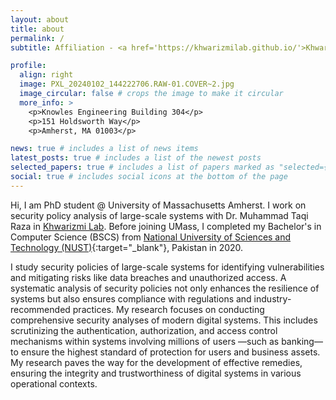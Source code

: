 ```yaml
---
layout: about
title: about
permalink: /
subtitle: Affiliation - <a href='https://khwarizmilab.github.io/'>Khwarizmi Lab</a>

profile:
  align: right
  image: PXL_20240102_144222706.RAW-01.COVER~2.jpg
  image_circular: false # crops the image to make it circular
  more_info: >
    <p>Knowles Engineering Building 304</p>
    <p>151 Holdsworth Way</p>
    <p>Amherst, MA 01003</p>

news: true # includes a list of news items
latest_posts: true # includes a list of the newest posts
selected_papers: true # includes a list of papers marked as "selected={true}"
social: true # includes social icons at the bottom of the page
---
```


Hi, I am PhD student @ University of Massachusetts Amherst. I work on security policy analysis of large-scale systems with Dr. Muhammad Taqi Raza in <a href="https://khwarizmilab.github.io/" target="_blank">Khwarizmi Lab</a>.
Before joining UMass, I completed my Bachelor's in Computer Science (BSCS) from [National University of Sciences and Technology (NUST)](https://nust.edu.pk/){:target="_blank"}, Pakistan in 2020.

I study security policies of large-scale systems for identifying vulnerabilities and mitigating risks like data breaches and unauthorized access. A systematic analysis of security policies not only enhances the resilience of systems but also ensures compliance with regulations and industry-recommended practices. My research focuses on conducting comprehensive security analyses of modern digital systems. This includes scrutinizing the authentication, authorization, and access control mechanisms within systems involving millions of users —such as banking— to ensure the highest standard of protection for users and business assets. My research paves the way for the development of effective remedies, ensuring the integrity and trustworthiness of digital systems in various operational contexts.